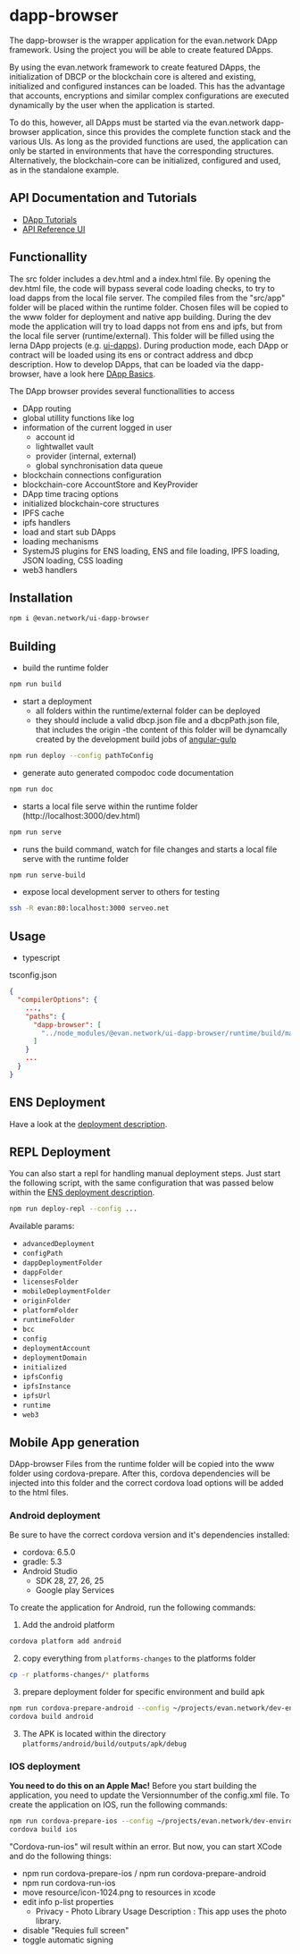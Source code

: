 # dapp-browser
The dapp-browser is the wrapper application for the evan.network DApp framework. Using the project you will be able to create featured DApps.

By using the evan.network framework to create featured DApps, the initialization of DBCP or the blockchain core is altered and existing, initialized and configured instances can be loaded. This has the advantage that accounts, encryptions and similar complex configurations are executed dynamically by the user when the application is started.

To do this, however, all DApps must be started via the evan.network dapp-browser application, since this provides the complete function stack and the various UIs. As long as the provided functions are used, the application can only be started in environments that have the corresponding structures. Alternatively, the blockchain-core can be initialized, configured and used, as in the standalone example.

## API Documentation and Tutorials
- [DApp Tutorials](https://evannetwork.github.io/dapps/basics)
- [API Reference UI](https://ipfs.test.evan.network/ipns/QmReXE5YkiXviaHNG1ASfY6fFhEoiDKuSkgY4hxgZD9Gm8/dapp-browser/index.html)

## Functionallity
The src folder includes a dev.html and a index.html file. By opening the dev.html file, the code will bypass several code loading checks, to try to load dapps from the local file server. The compiled files from the "src/app" folder will be placed within the runtime folder. Chosen files will be copied to the www folder for deployment and native app building. During the dev mode the application will try to load dapps not from ens and ipfs, but from the local file server (runtime/external). This folder will be filled using the lerna DApp projects (e.g. [ui-dapps](https://github.com/evannetwork/ui-dapps)). During production mode, each DApp or contract will be loaded using its ens or contract address and dbcp description. How to develop DApps, that can be loaded via the dapp-browser, have a look here [DApp Basics](https://evannetwork.github.io/dapps/basics).

The DApp browser provides several functionallities to access
- DApp routing
- global utillity functions like log
- information of the current logged in user
  - account id
  - lightwallet vault
  - provider (internal, external)
  - global synchronisation data queue
- blockchain connections configuration
- blockchain-core AccountStore and KeyProvider
- DApp time tracing options
- initialized blockchain-core structures
- IPFS cache
- ipfs handlers
- load and start sub DApps
- loading mechanisms
- SystemJS plugins for ENS loading, ENS and file loading, IPFS loading, JSON loading, CSS loading
- web3 handlers

## Installation
```sh
npm i @evan.network/ui-dapp-browser
```

## Building
- build the runtime folder
```sh
npm run build
```
- start a deployment
  - all folders within the runtime/external folder can be deployed
  - they should include a valid dbcp.json file and a dbcpPath.json file, that includes the origin
  -the content of this folder will be dynamcally created by the development build jobs of [angular-gulp](https://github.com/evannetwork/angular-gulp)

```sh
npm run deploy --config pathToConfig
```

- generate auto generated compodoc code documentation
```sh
npm run doc
```

- starts a local file serve within the runtime folder (http://localhost:3000/dev.html)
```sh
npm run serve
```

- runs the build command, watch for file changes and starts a local file serve with the runtime folder
```sh
npm run serve-build
```

- expose local development server to others for testing
```sh
ssh -R evan:80:localhost:3000 serveo.net
```

## Usage
- typescript

tsconfig.json
```json
{
  "compilerOptions": {
    ...,
    "paths": {
      "dapp-browser": [
        "../node_modules/@evan.network/ui-dapp-browser/runtime/build/main.js"
      ]
    }
    ...
  }
}
```

## ENS Deployment
Have a look at the [deployment description](https://evannetwork.github.io/dev/deployment).

## REPL Deployment
You can also start a repl for handling manual deployment steps. Just start the following script, with the same configuration that was passed below within the [ENS deployment description](https://evannetwork.github.io/dev/deployment).

```sh
npm run deploy-repl --config ...
```

Available params:
  - `advancedDeployment`
  - `configPath`
  - `dappDeploymentFolder`
  - `dappFolder`
  - `licensesFolder`
  - `mobileDeploymentFolder`
  - `originFolder`
  - `platformFolder`
  - `runtimeFolder`
  - `bcc`
  - `config`
  - `deploymentAccount`
  - `deploymentDomain`
  - `initialized`
  - `ipfsConfig`
  - `ipfsInstance`
  - `ipfsUrl`
  - `runtime`
  - `web3`

## Mobile App generation
DApp-browser Files from the runtime folder will be copied into the www folder using cordova-prepare. After this, cordova dependencies will be injected into this folder and the correct cordova load options will be added to the html files.

### Android deployment
Be sure to have the correct cordova version and it's dependencies installed:

- cordova: 6.5.0
- gradle: 5.3
- Android Studio
  - SDK 28, 27, 26, 25
  - Google play Services

To create the application for Android, run the following commands:

1. Add the android platform
```sh
cordova platform add android 
```

2. copy everything from `platforms-changes` to the platforms folder
```sh
cp -r platforms-changes/* platforms
```

3. prepare deployment folder for specific environment and build apk
```sh
npm run cordova-prepare-android --config ~/projects/evan.network/dev-environment/config/bcc/testnet.js
cordova build android
```

3. The APK is located within the directory `platforms/android/build/outputs/apk/debug`

### IOS deployment
**You need to do this on an Apple Mac!**
Before you start building the application, you need to update the Versionnumber of the config.xml file.
To create the application on IOS, run the following commands:
```sh
npm run cordova-prepare-ios --config ~/projects/evan.network/dev-environment/config/bcc/testnet.js
cordova build ios
```
"Cordova-run-ios" wil result within an error. But now, you can start XCode and do the following things:
- npm run cordova-prepare-ios / npm run cordova-prepare-android
- npm run cordova-run-ios
- move resource/icon-1024.png to resources in xcode
- edit info p-list properties
  - Privacy - Photo Library Usage Description : This app uses the photo library.
- disable "Requies full screen"
- toggle automatic signing
